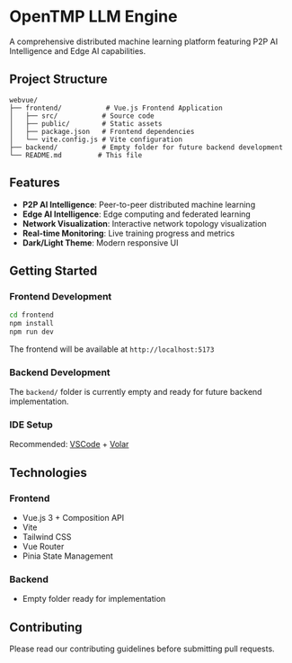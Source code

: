 # OpenTMP LLM Engine

A comprehensive distributed machine learning platform featuring P2P AI Intelligence and Edge AI capabilities.

## Project Structure

```
webvue/
├── frontend/           # Vue.js Frontend Application
│   ├── src/           # Source code
│   ├── public/        # Static assets
│   ├── package.json   # Frontend dependencies
│   └── vite.config.js # Vite configuration
├── backend/           # Empty folder for future backend development
└── README.md         # This file
```

## Features

- **P2P AI Intelligence**: Peer-to-peer distributed machine learning
- **Edge AI Intelligence**: Edge computing and federated learning
- **Network Visualization**: Interactive network topology visualization
- **Real-time Monitoring**: Live training progress and metrics
- **Dark/Light Theme**: Modern responsive UI

## Getting Started

### Frontend Development

```sh
cd frontend
npm install
npm run dev
```

The frontend will be available at `http://localhost:5173`

### Backend Development

The `backend/` folder is currently empty and ready for future backend implementation.

### IDE Setup

Recommended: [VSCode](https://code.visualstudio.com/) + [Volar](https://marketplace.visualstudio.com/items?itemName=Vue.volar)

## Technologies

### Frontend
- Vue.js 3 + Composition API
- Vite
- Tailwind CSS
- Vue Router
- Pinia State Management

### Backend
- Empty folder ready for implementation

## Contributing

Please read our contributing guidelines before submitting pull requests.
